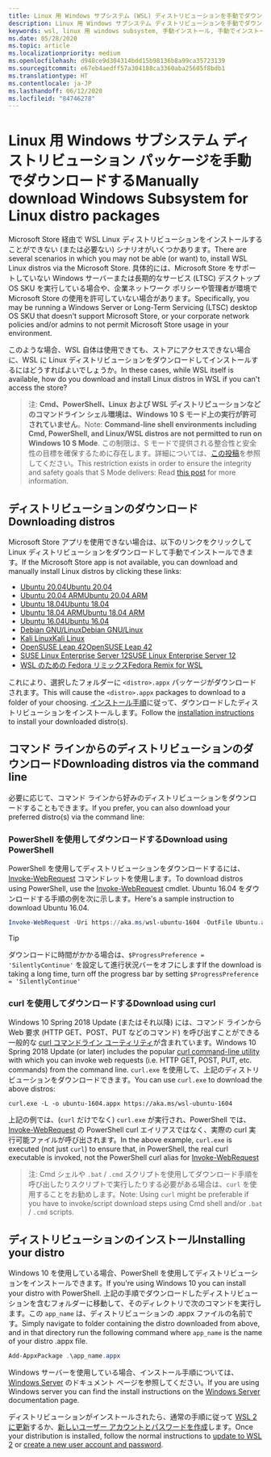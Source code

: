 ```yaml
---
title: Linux 用 Windows サブシステム (WSL) ディストリビューションを手動でダウンロードする
description: Linux 用 Windows サブシステム ディストリビューションを手動でダウンロードする方法について説明します。
keywords: wsl, linux 用 windows subsystem, 手動インストール, 手動でインストール, microsoft ストア, windows 10, curl, Add-AppxPackage, 長期的なサービス, LTSC
ms.date: 05/28/2020
ms.topic: article
ms.localizationpriority: medium
ms.openlocfilehash: d948ce9d304314bdd15b98136b8a99ca35723139
ms.sourcegitcommit: e67eb4aedff57a304188ca3360aba25605f8bdb1
ms.translationtype: HT
ms.contentlocale: ja-JP
ms.lasthandoff: 06/12/2020
ms.locfileid: "84746278"
---
```

# <a name="manually-download-windows-subsystem-for-linux-distro-packages"></a><span data-ttu-id="70282-104">Linux 用 Windows サブシステム ディストリビューション パッケージを手動でダウンロードする</span><span class="sxs-lookup"><span data-stu-id="70282-104">Manually download Windows Subsystem for Linux distro packages</span></span>

<span data-ttu-id="70282-105">Microsoft Store 経由で WSL Linux ディストリビューションをインストールすることができない (または必要ない) シナリオがいくつかあります。</span><span class="sxs-lookup"><span data-stu-id="70282-105">There are several scenarios in which you may not be able (or want) to, install WSL Linux distros via the Microsoft Store.</span></span> <span data-ttu-id="70282-106">具体的には、Microsoft Store をサポートしていない Windows サーバーまたは長期的なサービス (LTSC) デスクトップ OS SKU を実行している場合や、企業ネットワーク ポリシーや管理者が環境で Microsoft Store の使用を許可していない場合があります。</span><span class="sxs-lookup"><span data-stu-id="70282-106">Specifically, you may be running a Windows Server or Long-Term Servicing (LTSC) desktop OS SKU that doesn't support Microsoft Store, or your corporate network policies and/or admins to not permit Microsoft Store usage in your environment.</span></span>

<span data-ttu-id="70282-107">このような場合、WSL 自体は使用できても、ストアにアクセスできない場合に、WSL に Linux ディストリビューションをダウンロードしてインストールするにはどうすればよいでしょうか。</span><span class="sxs-lookup"><span data-stu-id="70282-107">In these cases, while WSL itself is available, how do you download and install Linux distros in WSL if you can't access the store?</span></span>

> <span data-ttu-id="70282-108">注: **Cmd、PowerShell、Linux および WSL ディストリビューションなどのコマンドライン シェル環境は、Windows 10 S モード上の実行が許可されていません**。</span><span class="sxs-lookup"><span data-stu-id="70282-108">Note: **Command-line shell environments including Cmd, PowerShell, and Linux/WSL distros are not permitted to run on Windows 10 S Mode**.</span></span> <span data-ttu-id="70282-109">この制限は、S モードで提供される整合性と安全性の目標を確保するために存在します。詳細については、[この投稿](https://blogs.msdn.microsoft.com/commandline/2017/05/18/will-linux-distros-run-on-windows-10-s/)を参照してください。</span><span class="sxs-lookup"><span data-stu-id="70282-109">This restriction exists in order to ensure the integrity and safety goals that S Mode delivers: Read [this post](https://blogs.msdn.microsoft.com/commandline/2017/05/18/will-linux-distros-run-on-windows-10-s/) for more information.</span></span>

## <a name="downloading-distros"></a><span data-ttu-id="70282-110">ディストリビューションのダウンロード</span><span class="sxs-lookup"><span data-stu-id="70282-110">Downloading distros</span></span>

<span data-ttu-id="70282-111">Microsoft Store アプリを使用できない場合は、以下のリンクをクリックして Linux ディストリビューションをダウンロードして手動でインストールできます。</span><span class="sxs-lookup"><span data-stu-id="70282-111">If the Microsoft Store app is not available, you can download and manually install Linux distros by clicking these links:</span></span>
* [<span data-ttu-id="70282-112">Ubuntu 20.04</span><span class="sxs-lookup"><span data-stu-id="70282-112">Ubuntu 20.04</span></span>](https://aka.ms/wslubuntu2004)
* [<span data-ttu-id="70282-113">Ubuntu 20.04 ARM</span><span class="sxs-lookup"><span data-stu-id="70282-113">Ubuntu 20.04 ARM</span></span>](https://aka.ms/wslubuntu2004arm)
* [<span data-ttu-id="70282-114">Ubuntu 18.04</span><span class="sxs-lookup"><span data-stu-id="70282-114">Ubuntu 18.04</span></span>](https://aka.ms/wsl-ubuntu-1804)
* [<span data-ttu-id="70282-115">Ubuntu 18.04 ARM</span><span class="sxs-lookup"><span data-stu-id="70282-115">Ubuntu 18.04 ARM</span></span>](https://aka.ms/wsl-ubuntu-1804-arm)
* [<span data-ttu-id="70282-116">Ubuntu 16.04</span><span class="sxs-lookup"><span data-stu-id="70282-116">Ubuntu 16.04</span></span>](https://aka.ms/wsl-ubuntu-1604)
* [<span data-ttu-id="70282-117">Debian GNU/Linux</span><span class="sxs-lookup"><span data-stu-id="70282-117">Debian GNU/Linux</span></span>](https://aka.ms/wsl-debian-gnulinux)
* [<span data-ttu-id="70282-118">Kali Linux</span><span class="sxs-lookup"><span data-stu-id="70282-118">Kali Linux</span></span>](https://aka.ms/wsl-kali-linux-new)
* [<span data-ttu-id="70282-119">OpenSUSE Leap 42</span><span class="sxs-lookup"><span data-stu-id="70282-119">OpenSUSE Leap 42</span></span>](https://aka.ms/wsl-opensuse-42)
* [<span data-ttu-id="70282-120">SUSE Linux Enterprise Server 12</span><span class="sxs-lookup"><span data-stu-id="70282-120">SUSE Linux Enterprise Server 12</span></span>](https://aka.ms/wsl-sles-12)
* [<span data-ttu-id="70282-121">WSL のための Fedora リミックス</span><span class="sxs-lookup"><span data-stu-id="70282-121">Fedora Remix for WSL</span></span>](https://github.com/WhitewaterFoundry/WSLFedoraRemix/releases/)

<span data-ttu-id="70282-122">これにより、選択したフォルダーに `<distro>.appx` パッケージがダウンロードされます。</span><span class="sxs-lookup"><span data-stu-id="70282-122">This will cause the `<distro>.appx` packages to download to a folder of your choosing.</span></span> <span data-ttu-id="70282-123">[インストール手順](#installing-your-distro)に従って、ダウンロードしたディストリビューションをインストールします。</span><span class="sxs-lookup"><span data-stu-id="70282-123">Follow the [installation instructions](#installing-your-distro) to install your downloaded distro(s).</span></span>

## <a name="downloading-distros-via-the-command-line"></a><span data-ttu-id="70282-124">コマンド ラインからのディストリビューションのダウンロード</span><span class="sxs-lookup"><span data-stu-id="70282-124">Downloading distros via the command line</span></span>
<span data-ttu-id="70282-125">必要に応じて、コマンド ラインから好みのディストリビューションをダウンロードすることもできます。</span><span class="sxs-lookup"><span data-stu-id="70282-125">If you prefer, you can also download your preferred distro(s) via the command line:</span></span>

 ### <a name="download-using-powershell"></a><span data-ttu-id="70282-126">PowerShell を使用してダウンロードする</span><span class="sxs-lookup"><span data-stu-id="70282-126">Download using PowerShell</span></span>
 <span data-ttu-id="70282-127">PowerShell を使用してディストリビューションをダウンロードするには、[Invoke-WebRequest](https://docs.microsoft.com/powershell/module/microsoft.powershell.utility/invoke-webrequest?view=powershell-5.1) コマンドレットを使用します。</span><span class="sxs-lookup"><span data-stu-id="70282-127">To download distros using PowerShell, use the [Invoke-WebRequest](https://docs.microsoft.com/powershell/module/microsoft.powershell.utility/invoke-webrequest?view=powershell-5.1) cmdlet.</span></span> <span data-ttu-id="70282-128">Ubuntu 16.04 をダウンロードする手順の例を次に示します。</span><span class="sxs-lookup"><span data-stu-id="70282-128">Here's a sample instruction to download Ubuntu 16.04.</span></span>

```powershell
Invoke-WebRequest -Uri https://aka.ms/wsl-ubuntu-1604 -OutFile Ubuntu.appx -UseBasicParsing
```

> [!TIP]
> <span data-ttu-id="70282-129">ダウンロードに時間がかかる場合は、`$ProgressPreference = 'SilentlyContinue'` を設定して進行状況バーをオフにします</span><span class="sxs-lookup"><span data-stu-id="70282-129">If the download is taking a long time, turn off the progress bar by setting `$ProgressPreference = 'SilentlyContinue'`</span></span>

### <a name="download-using-curl"></a><span data-ttu-id="70282-130">curl を使用してダウンロードする</span><span class="sxs-lookup"><span data-stu-id="70282-130">Download using curl</span></span>
<span data-ttu-id="70282-131">Windows 10 Spring 2018 Update (またはそれ以降) には、コマンド ラインから Web 要求 (HTTP GET、POST、PUT などのコマンド) を呼び出すことができる一般的な [curl コマンドライン ユーティリティ](https://curl.haxx.se/)が含まれています。</span><span class="sxs-lookup"><span data-stu-id="70282-131">Windows 10 Spring 2018 Update (or later) includes the popular [curl command-line utility](https://curl.haxx.se/) with which you can invoke web requests (i.e. HTTP GET, POST, PUT, etc. commands) from the command line.</span></span> <span data-ttu-id="70282-132">`curl.exe` を使用して、上記のディストリビューションをダウンロードできます。</span><span class="sxs-lookup"><span data-stu-id="70282-132">You can use `curl.exe` to download the above distros:</span></span>

```console
curl.exe -L -o ubuntu-1604.appx https://aka.ms/wsl-ubuntu-1604
```

<span data-ttu-id="70282-133">上記の例では、(`curl` だけでなく) `curl.exe` が実行され、PowerShell では、[Invoke-WebRequest](https://docs.microsoft.com/powershell/module/microsoft.powershell.utility/invoke-webrequest?view=powershell-6) の PowerShell curl エイリアスではなく、実際の curl 実行可能ファイルが呼び出されます。</span><span class="sxs-lookup"><span data-stu-id="70282-133">In the above example, `curl.exe` is executed (not just `curl`) to ensure that, in PowerShell, the real curl executable is invoked, not the PowerShell curl alias for [Invoke-WebRequest](https://docs.microsoft.com/powershell/module/microsoft.powershell.utility/invoke-webrequest?view=powershell-6)</span></span>

> <span data-ttu-id="70282-134">注: Cmd シェルや `.bat` / `.cmd` スクリプトを使用してダウンロード手順を呼び出したりスクリプトで実行したりする必要がある場合は、`curl` を使用することをお勧めします。</span><span class="sxs-lookup"><span data-stu-id="70282-134">Note: Using `curl` might be preferable if you have to invoke/script download steps using Cmd shell and/or `.bat` / `.cmd` scripts.</span></span>

## <a name="installing-your-distro"></a><span data-ttu-id="70282-135">ディストリビューションのインストール</span><span class="sxs-lookup"><span data-stu-id="70282-135">Installing your distro</span></span>
<span data-ttu-id="70282-136">Windows 10 を使用している場合、PowerShell を使用してディストリビューションをインストールできます。</span><span class="sxs-lookup"><span data-stu-id="70282-136">If you're using Windows 10 you can install your distro with PowerShell.</span></span> <span data-ttu-id="70282-137">上記の手順でダウンロードしたディストリビューションを含むフォルダーに移動して、そのディレクトリで次のコマンドを実行します。この `app_name` は、ディストリビューションの .appx ファイルの名前です。</span><span class="sxs-lookup"><span data-stu-id="70282-137">Simply navigate to folder containing the distro downloaded from above, and in that directory run the following command where `app_name` is the name of your distro .appx file.</span></span>  
```Powershell
Add-AppxPackage .\app_name.appx
```

<span data-ttu-id="70282-138">Windows サーバーを使用している場合、インストール手順については、[Windows Server](install-on-server.md) のドキュメント ページを参照してください。</span><span class="sxs-lookup"><span data-stu-id="70282-138">If you are using Windows server you can find the install instructions on the [Windows Server](install-on-server.md) documentation page.</span></span>

<span data-ttu-id="70282-139">ディストリビューションがインストールされたら、通常の手順に従って [WSL 2 に更新](./install-win10.md#update-to-wsl-2)するか、[新しいユーザー アカウントとパスワードを作成](./user-support.md)します。</span><span class="sxs-lookup"><span data-stu-id="70282-139">Once your distribution is installed, follow the normal instructions to [update to WSL 2](./install-win10.md#update-to-wsl-2) or [create a new user account and password](./user-support.md).</span></span>
